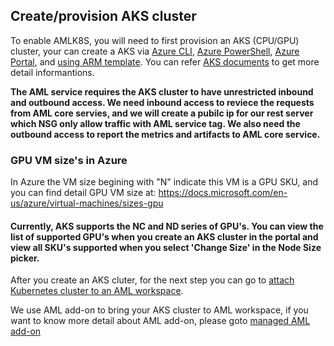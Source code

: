 ## Create/provision AKS cluster
To enable AMLK8S, you will need to first provision an AKS (CPU/GPU) cluster, your can create a AKS via [Azure CLI](https://docs.microsoft.com/en-us/azure/aks/kubernetes-walkthrough), [Azure PowerShell](https://docs.microsoft.com/en-us/azure/aks/kubernetes-walkthrough-powershell), [Azure Portal](https://docs.microsoft.com/en-us/azure/aks/kubernetes-walkthrough-portal), and [using ARM template](https://docs.microsoft.com/en-us/azure/aks/kubernetes-walkthrough-rm-template). You can refer [AKS documents](https://docs.microsoft.com/en-us/azure/aks/) to get more detail informantions.

**The AML service requires the AKS cluster to have unrestricted inbound and outbound access. We need inbound access to reviece the requests from AML core servies, and we will create a pubilc ip for our rest server which NSG only allow traffic with AML service tag. We also need the outbound access to report the metrics and artifacts to AML core service.**

### GPU VM size's in Azure
In Azure the VM size begining with "N" indicate this VM is a GPU SKU, and you can find detail GPU VM size at: https://docs.microsoft.com/en-us/azure/virtual-machines/sizes-gpu

#### Currently, AKS supports the NC and ND series of GPU's. You can view the list of supported GPU's when you create an AKS cluster in the portal and view all SKU's supported when you select 'Change Size' in the Node Size picker.

After you create an AKS cluter, for the next step you can go to [attach Kubernetes cluster to an AML workspace](https://github.com/Azure/CMK8s-Samples/blob/master/docs/2.%20Attach%20CMAKS%20compute.markdown).

We use AML add-on to bring your AKS cluster to AML workspace, if you want to know more detail about AML add-on, please goto [managed AML add-on](https://github.com/Azure/CMK8s-Samples/blob/master/docs/5.%20Manage%20AML%20add-on.markdown)
